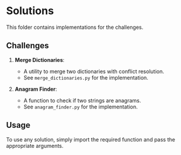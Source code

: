 # Solutions

This folder contains implementations for the challenges.

## Challenges

1. **Merge Dictionaries**:
   - A utility to merge two dictionaries with conflict resolution.
   - See `merge_dictionaries.py` for the implementation.

2. **Anagram Finder**:
   - A function to check if two strings are anagrams.
   - See `anagram_finder.py` for the implementation.

## Usage

To use any solution, simply import the required function
and pass the appropriate arguments.
